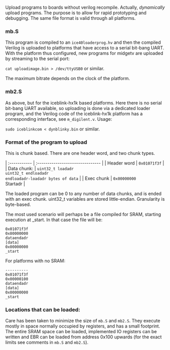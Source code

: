Upload programs to boards without verilog recompile. Actually,
*dynamically* upload programs. The purpose is to allow for rapid
prototyping and debugging. The same file format is valid through all
platforms.

### mb.S

This program is compiled to an `ice40loaderprog.hv` and then the
compiled Verilog is uploaded to platforms that have access to a serial
bit-bang UART. With the platform thus configured, new programs for
midgetv are uploaded by streaming to the serial port:

`cat uploadimage.bin > /dev/ttyUSB0` or similar.

The maximum bitrate depends on the clock of the platform.

### mb2.S

As above, but for the iceblink-hx1k based platforms. Here there is no
serial bit-bang UART available, so uploading is done via a dedicated
loader program, and the Verilog code of the iceblink-hx1k platform has
a corresponding interface, see `m_digilent.v`. Usage:

`sudo iceblinkcom < dynblinky.bin` or similar.

### Format of the program to upload
This is chunk based. There are one header word, and two chunk types.

| :----------- | :------------------------------- |
| Header word  | `0x01071f3f`                     |
| Data chunk:  | `uint32_t loadadr`<br>`uint32_t endloadadr`<br>`endloadadr-loadadr bytes of data` |
| Exec chunk   | `0x00000000`<br>Startadr         |


The loaded program can be 0 to any number of data chunks,
and is ended with an exec chunk. uint32_t variables are stored
little-endian. Granularity is byte-based.


The most used scenario will perhaps be a file compiled for SRAM,
starting execution at _start. In that case the file will be:

    0x01071f3f 
    0x80000000 
    dataendadr 
    [data]     
    0x00000000 
    _start     

For platforms with no SRAM:

               
    ---------- 
    0x01071f3f 
    0x00000100 
    dataendadr 
    [data]     
    0x00000000 
    _start     

### Locations that can be loaded:

Care has been taken to minimize the size of `mb.S` and `mb2.S`. They
execute mostly in space normally occupied by registers, and has a
small footprint. The entire SRAM space can be loaded, implemented IO
registers can be written and EBR can be loaded from address 0x100
upwards (for the exact limits see comments in `mb.S` and `mb2.S`).

